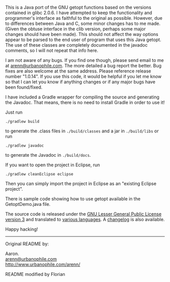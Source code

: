 This is a Java port of the GNU getopt functions based on the versions
contained in glibc 2.0.6.  I have attempted to keep the functionality
and programmer's interface as faithful to the original as possible.
However, due to differences between Java and C, some minor changes
has to me made.  (Given the obtuse interface in the clib version,
perhaps some major changes should have been made).  This should not
affect the way options appear to be parsed to the end user of program
that uses this Java getopt.  The use of these classes are completely
documented in the javadoc comments, so I will not repeat that info here.

I am not aware of any bugs.  If you find one though, please send email
to me at arenn@urbanophile.com.  The more detailed a bug report the better.
Bug fixes are also welcome at the same address.  Please reference
release number "1.0.14".  If you use this code, it would be helpful
if you let me know so that I can let you know if anything changes or
if any major bugs have been found/fixed.

I have included a Gradle wrapper for compiling the source and generating the Javadoc. That means, there is no need to install Gradle in order to use it!

Just run
```shell
./gradlew build
```
to generate the .class files in `./build/classes` and a jar in `./build/libs` or run
```shell
./gradlew javadoc
```
to generate the Javadoc in `./build/docs`.

If you want to open the project in Eclipse, run
```shell
./gradlew cleanEclipse eclipse
```
Then you can simply import the project in Eclipse as an "existing Eclipse project".

There is sample code showing how to use getopt available in the
GetoptDemo.java file.

The source code is released under the [GNU Lesser General Public License version 3](./LICENSE) and translated to [various languages](./LANGUAGES.md). A [changelog](./CHANGELOG.md) is also available.

Happy hacking!

---

Original README by:

Aaron.<br>
arenn@urbanophile.com<br>
http://www.urbanophile.com/arenn/

README modified by Florian

